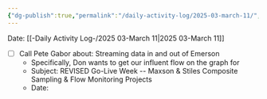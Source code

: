 ```yaml
---
{"dg-publish":true,"permalink":"/daily-activity-log/2025-03-march-11/","noteIcon":"","created":"2025-03-11T08:18:13.166-05:00"}
---
```


Date: [[-Daily Activity Log-/2025 03-March 11\|2025 03-March 11]]

- [ ] Call Pete Gabor about: Streaming data in and out of Emerson
	- Specifically, Don wants to get our influent flow on the graph for 
	- Subject: REVISED Go-Live Week -- Maxson & Stiles Composite Sampling & Flow Monitoring Projects
	- Date: 
